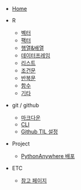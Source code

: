 *  [Home](/)

* R
    - [벡터](R/200907_vector.md)
    - [팩터](R/200908_factor.md)
    - [행열&배열](R/200908_matrix.md)
    - [데이터프레임](R/200908_dataframe.md)
    - [리스트](R/200909_list.md)
    - [조건문](R/200909_조건문.md)
    - [반복문](R/200909_반복문.md)
    - [함수](R/200910_function.md)
    - [기타](R/200909_etc.md)


* git / github
    - [마크다운](git/00_markdown_basic.md)
    - [CLI](git/01_CLI.md)
    - [Github TIL 설정](git/02_git.md)

* Project
    - [PythonAnywhere 배포](etc/pythonanywhere.md)

* ETC
    - [참고 페이지](etc/page.md)